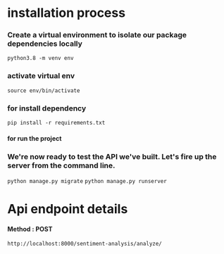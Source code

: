 # installation process 

### Create a virtual environment to isolate our package dependencies locally
`python3.8 -m venv env`

### activate virtual env
`source env/bin/activate`

### for install dependency 
`pip install -r requirements.txt` 


#### for run the project 
### We're now ready to test the API we've built. Let's fire up the server from the command line.

`python manage.py migrate`
`python manage.py runserver`



# Api endpoint details

#### Method : POST 
`http://localhost:8000/sentiment-analysis/analyze/`






